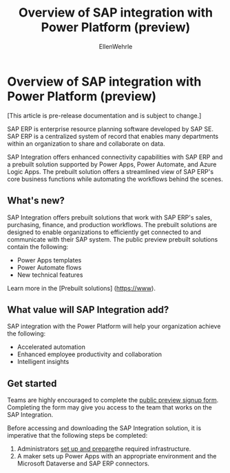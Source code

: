 ﻿---
title: Overview of SAP integration with Power Platform (preview)
description: Learn about the SAP integration with Power Platform, and the capabilities of the SAP connector working with Power Automate.
services: ''
suite: flow
documentationcenter: na
author: EllenWehrle
manager: jongilman
editor: ''
tags: ''
ms.devlang: na
ms.subservice: cloud-flow
ms.topic: article
ms.tgt_pltfrm: na
ms.workload: na
ms.date: 09/19/2022
ms.author: ellenwehrle
search.app: 
  - Flow
search.audienceType: 
  - flowmaker
  - enduser
---

# Overview of SAP integration with Power Platform (preview)

[This article is pre-release documentation and is subject to change.]

SAP ERP is enterprise resource planning software developed by SAP SE. SAP ERP is a centralized system of record that enables many departments within an organization to share and collaborate on data.

 SAP Integration offers enhanced connectivity capabilities with SAP ERP and a prebuilt solution supported by Power Apps, Power Automate, and Azure Logic Apps. The prebuilt solution offers a streamlined view of SAP ERP's core business functions while automating the workflows behind the scenes.


## What's new?

SAP Integration offers prebuilt solutions that work with SAP ERP's sales, purchasing, finance, and production workflows. The prebuilt solutions are designed to enable organizations to efficiently get connected to and communicate with their SAP system. The public preview prebuilt solutions contain the following:

- Power Apps templates
- Power Automate flows
- New technical features

Learn more in the [Prebuilt solutions] (<https://www>).

## What value will SAP Integration add?

SAP integration with the Power Platform will help your organization achieve the following:

- Accelerated automation
- Enhanced employee productivity and collaboration
- Intelligent insights

## Get started

Teams are highly encouraged to complete the [public preview signup form](<https://aka.ms/PowerAutomate-SAPIntegration-Signup>). Completing the form may give you access to the team that works on the SAP Integration.

Before accessing and downloading the SAP Integration solution, it is imperative that the following steps be completed:
1. Administrators [set up and prepare](<https://www>)the required infrastructure.
2. A maker sets up Power Apps with an appropriate environment and the Microsoft Dataverse and SAP ERP connectors. 